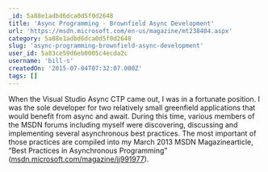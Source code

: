 ```yaml
---
_id: 5a88e1adbd6dca0d5f0d2648
title: 'Async Programming - Brownfield Async Development'
url: 'https://msdn.microsoft.com/en-us/magazine/mt238404.aspx'
category: 5a88e1adbd6dca0d5f0d2648
slug: 'async-programming-brownfield-async-development'
user_id: 5a83ce59d6eb0005c4ecda2c
username: 'bill-s'
createdOn: '2015-07-04T07:32:07.000Z'
tags: []
---
```


When the Visual Studio Async CTP came out, I was in a fortunate position. I was the sole developer for two relatively small greenfield applications that would benefit from async and await. During this time, various members of the MSDN forums including myself were discovering, discussing and implementing several asynchronous best practices. The most important of those practices are compiled into my March 2013 MSDN Magazinearticle, “Best Practices in Asynchronous Programming” (<a href="https://msdn.microsoft.com/magazine/jj991977">msdn.microsoft.com/magazine/jj991977</a>).
